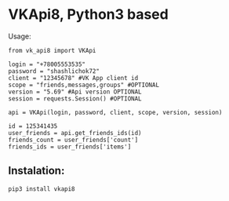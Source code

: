 # VKApi8, Python3 based

Usage:
```Python3
from vk_api8 import VKApi

login = "+78005553535"
password = "shashlichok72"
client = "12345678" #VK App client id
scope = "friends,messages,groups" #OPTIONAL
version = "5.69" #Api version OPTIONAL
session = requests.Session() #OPTIONAL

api = VKApi(login, password, client, scope, version, session)

id = 125341435
user_friends = api.get_friends_ids(id)
friends_count = user_friends['count']
friends_ids = user_friends['items']
```

Instalation:
--------------------

``pip3 install vkapi8``
  
